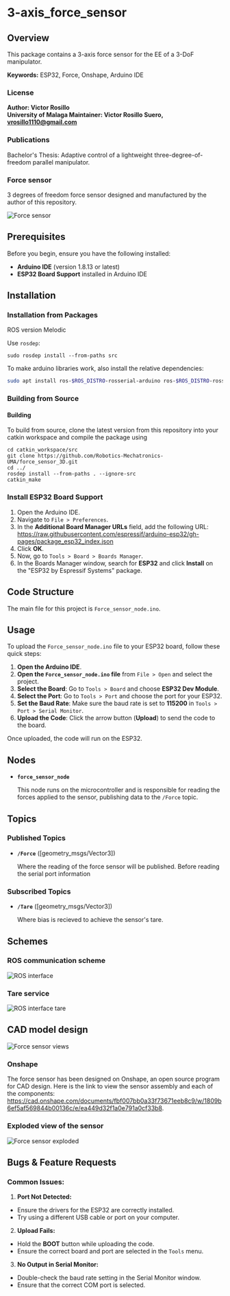 # 3-axis_force_sensor

## Overview

This package contains a 3-axis force sensor for the EE of a 3-DoF manipulator.

**Keywords:** ESP32, Force, Onshape, Arduino IDE

### License

**Author: Victor Rosillo<br />
University of Malaga
Maintainer: Victor Rosillo Suero, vrosillo1110@gmail.com**

<!-- This is research code, expect that it changes often and any fitness for a particular purpose is disclaimed. -->

<!-- [![Build Status](http://rsl-ci.ethz.ch/buildStatus/icon?job=ros_best_practices)](http://rsl-ci.ethz.ch/job/ros_best_practices/) -->

<!-- ![Delta manipulator](images/Delta_Manipulator.jpeg) -->


### Publications

Bachelor's Thesis: Adaptive control of a lightweight three-degree-of-freedom parallel
manipulator.

### Force sensor 

3 degrees of freedom force sensor designed and manufactured by the author of this repository.

![Force sensor](images/force_sensor.jpg)

## Prerequisites

Before you begin, ensure you have the following installed:

- **Arduino IDE** (version 1.8.13 or latest)
- **ESP32 Board Support** installed in Arduino IDE


## Installation

### Installation from Packages
ROS version Melodic
    
Use `rosdep`:

	sudo rosdep install --from-paths src

To make arduino libraries work, also install the relative dependencies:
```bash
sudo apt install ros-$ROS_DISTRO-rosserial-arduino ros-$ROS_DISTRO-rosserial
```
### Building from Source

#### Building

To build from source, clone the latest version from this repository into your catkin workspace and compile the package using

	cd catkin_workspace/src
	git clone https://github.com/Robotics-Mechatronics-UMA/force_sensor_3D.git
	cd ../
	rosdep install --from-paths . --ignore-src
	catkin_make


### Install ESP32 Board Support

1. Open the Arduino IDE.
2. Navigate to `File > Preferences`.
3. In the **Additional Board Manager URLs** field, add the following URL: https://raw.githubusercontent.com/espressif/arduino-esp32/gh-pages/package_esp32_index.json
4. Click **OK**.
5. Now, go to `Tools > Board > Boards Manager`.
6. In the Boards Manager window, search for **ESP32** and click **Install** on the "ESP32 by Espressif Systems" package.


## Code Structure

The main file for this project is `Force_sensor_node.ino`.


## Usage

To upload the `Force_sensor_node.ino` file to your ESP32 board, follow these quick steps:

1. **Open the Arduino IDE**.
2. **Open the `Force_sensor_node.ino` file** from `File > Open` and select the project.
3. **Select the Board**: Go to `Tools > Board` and choose **ESP32 Dev Module**.
4. **Select the Port**: Go to `Tools > Port` and choose the port for your ESP32.
5. **Set the Baud Rate**: Make sure the baud rate is set to **115200** in `Tools > Port > Serial Monitor`.
5. **Upload the Code**: Click the arrow button (**Upload**) to send the code to the board.

Once uploaded, the code will run on the ESP32.

## Nodes
* **`force_sensor_node`**

	This node runs on the microcontroller and is responsible for reading the forces applied to the sensor, publishing data to the `/Force` topic.

	

## Topics

### Published Topics

* **`/Force`** ([geometry_msgs/Vector3])

	Where the reading of the force sensor will be published. Before reading the serial port information

### Subscribed Topics

* **`/Tare`** ([geometry_msgs/Vector3])

	Where bias is recieved to achieve the sensor's tare.

## Schemes

### ROS communication scheme

![ROS interface](images/ROS_scheme.jpg)

### Tare service

![ROS interface tare](images/Tare_srv.jpg)


## CAD model design

![Force sensor views](images/force_sensor_CAD.jpg)

### Onshape

The force sensor has been designed on Onshape, an open source program for CAD design.
Here is the link to view the sensor assembly and each of the components: https://cad.onshape.com/documents/fbf007bb0a33f73671eeb8c9/w/1809b6ef5af569844b00136c/e/ea449d32f1a0e791a0cf33b8.

### Exploded view of the sensor

![Force sensor exploded](images/exploded_view.jpg)


## Bugs & Feature Requests

### Common Issues:

1. **Port Not Detected:**
- Ensure the drivers for the ESP32 are correctly installed.
- Try using a different USB cable or port on your computer.

2. **Upload Fails:**
- Hold the **BOOT** button while uploading the code.
- Ensure the correct board and port are selected in the `Tools` menu.

3. **No Output in Serial Monitor:**
- Double-check the baud rate setting in the Serial Monitor window.
- Ensure that the correct COM port is selected.

